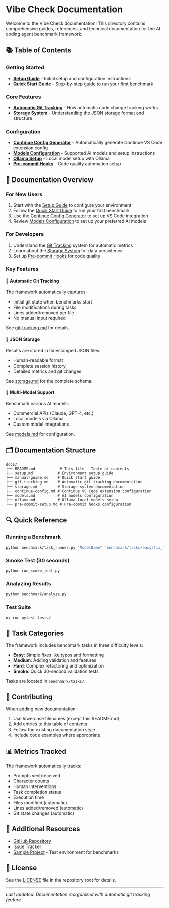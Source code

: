 # Vibe Check Documentation

Welcome to the Vibe Check documentation! This directory contains comprehensive guides, references, and technical documentation for the AI coding agent benchmark framework.

## 📚 Table of Contents

### Getting Started
- [**Setup Guide**](setup.md) - Initial setup and configuration instructions
- [**Quick Start Guide**](manual-guide.md) - Step-by-step guide to run your first benchmark

### Core Features
- [**Automatic Git Tracking**](git-tracking.md) - How automatic code change tracking works
- [**Storage System**](storage.md) - Understanding the JSON storage format and structure

### Configuration
- [**Continue Config Generator**](continue-config.md) - Automatically generate Continue VS Code extension config
- [**Models Configuration**](models.md) - Supported AI models and setup instructions
- [**Ollama Setup**](ollama.md) - Local model setup with Ollama
- [**Pre-commit Hooks**](pre-commit-setup.md) - Code quality automation setup

## 📖 Documentation Overview

### For New Users

1. Start with the [Setup Guide](setup.md) to configure your environment
2. Follow the [Quick Start Guide](manual-guide.md) to run your first benchmark
3. Use the [Continue Config Generator](continue-config.md) to set up VS Code integration
4. Review [Models Configuration](models.md) to set up your preferred AI models

### For Developers

1. Understand the [Git Tracking](git-tracking.md) system for automatic metrics
2. Learn about the [Storage System](storage.md) for data persistence
3. Set up [Pre-commit Hooks](pre-commit-setup.md) for code quality

### Key Features

#### 🔄 Automatic Git Tracking
The framework automatically captures:
- Initial git state when benchmarks start
- File modifications during tasks
- Lines added/removed per file
- No manual input required

See [git-tracking.md](git-tracking.md) for details.

#### 💾 JSON Storage
Results are stored in timestamped JSON files:
- Human-readable format
- Complete session history
- Detailed metrics and git changes

See [storage.md](storage.md) for the complete schema.

#### 🤖 Multi-Model Support
Benchmark various AI models:
- Commercial APIs (Claude, GPT-4, etc.)
- Local models via Ollama
- Custom model integrations

See [models.md](models.md) for configuration.

## 🗂️ Documentation Structure

```
docs/
├── README.md           # This file - Table of contents
├── setup.md           # Environment setup guide
├── manual-guide.md    # Quick start guide
├── git-tracking.md    # Automatic git tracking documentation
├── storage.md         # Storage system documentation
├── continue-config.md # Continue VS Code extension configuration
├── models.md          # AI models configuration
├── ollama.md          # Ollama local models setup
└── pre-commit-setup.md # Pre-commit hooks configuration
```

## 🔍 Quick Reference

### Running a Benchmark
```bash
python benchmark/task_runner.py "ModelName" "benchmark/tasks/easy/fix_typo.md"
```

### Smoke Test (30 seconds)
```bash
python run_smoke_test.py
```

### Analyzing Results
```bash
python benchmark/analyze.py
```

### Test Suite
```bash
uv run pytest tests/
```

## 📝 Task Categories

The framework includes benchmark tasks in three difficulty levels:

- **Easy**: Simple fixes like typos and formatting
- **Medium**: Adding validation and features
- **Hard**: Complex refactoring and optimization
- **Smoke**: Quick 30-second validation tests

Tasks are located in `benchmark/tasks/`.

## 🤝 Contributing

When adding new documentation:
1. Use lowercase filenames (except this README.md)
2. Add entries to this table of contents
3. Follow the existing documentation style
4. Include code examples where appropriate

## 📊 Metrics Tracked

The framework automatically tracks:
- Prompts sent/received
- Character counts
- Human interventions
- Task completion status
- Execution time
- Files modified (automatic)
- Lines added/removed (automatic)
- Git state changes (automatic)

## 🔗 Additional Resources

- [GitHub Repository](https://github.com/bdougie/vibe-check)
- [Issue Tracker](https://github.com/bdougie/vibe-check/issues)
- [Sample Project](../sample_project/) - Test environment for benchmarks

## 📄 License

See the [LICENSE](../LICENSE) file in the repository root for details.

---

*Last updated: Documentation reorganized with automatic git tracking feature*